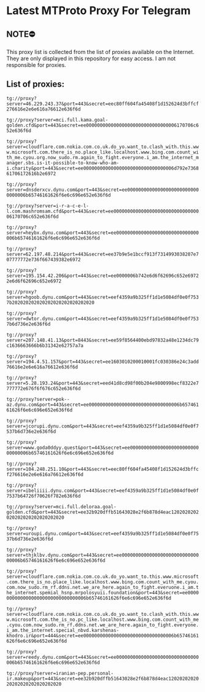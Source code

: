 # Latest MTProto Proxy For Telegram

## NOTE⛔

This proxy list is collected from the list of proxies available on the Internet. They are only displayed in this repository for easy access. I am not responsible for proxies.

## List of proxies:

`tg://proxy?server=46.229.243.37&port=443&secret=eec80ff604fa45408f1d152624d3bffcf276616e2e6e616a76612e636f6d`

`tg://proxy?server=mci.full.kama.goal-golden.cfd&port=443&secret=ee000000000000000000000000000000006170706c652e636f6d`

`tg://proxy?server=cloudflare.com.nokia.com.co.uk.do_yo.want_to.clash_with.this.www.microsoft.com.there_is_no.place_like.localhost.www.bing.com.count_with_me.cyou.org.now_sudo.rm.again_to_fight.everyone.i_am.the_internet_manager.sbs.is-it-possible-to-know-who-am-i.charity&port=443&secret=ee000000000000000000000000000000006d792e736861706172616b2e6972`

`tg://proxy?server=dnsderxcv.dynu.com&port=443&secret=ee000000000000000000000000000000006b65746161626f6e6c696e652e636f6d`

`tg://proxy?server=i-r-a-c-e-l-l.com.mashromsam.cfd&port=443&secret=ee000000000000000000000000000000006170706c652e636f6d`

`tg://proxy?server=heybx.dynu.com&port=443&secret=ee000000000000000000000000000000006b65746161626f6e6c696e652e636f6d`

`tg://proxy?server=62.197.48.214&port=443&secret=ee37b9e5e1bccf913f7314993038207e707777772e736f667439382e6972`

`tg://proxy?server=195.154.42.206&port=443&secret=ee0000006b742e6d6f62696c652e69722e6d6f62696c652e6972`

`tg://proxy?server=hgoob.dynu.com&port=443&secret=eef4359a9b325ff1d1e5084df0e0f7537b202020202020202020202020202020`

`tg://proxy?server=dwtor.dynu.com&port=443&secret=eef4359a9b325ff1d1e5084df0e0f7537b6d736e2e636f6d`

`tg://proxy?server=207.148.41.13&port=8443&secret=ee59f8564400ebd97832a48e1234dc79c1636663666b6b31342e62757a7a`

`tg://proxy?server=194.4.51.157&port=443&secret=ee1603010200010001fc030386e24c3add76616e2e6e616a76612e636f6d`

`tg://proxy?server=5.28.193.24&port=443&secret=eed41d8cd98f00b204e9800998ecf8322e7777772e676f6f676c652e636f6d`

`tg://proxy?server=pok--az.dynu.com&port=443&secret=ee000000000000000000000000000000006b65746161626f6e6c696e652e636f6d`

`tg://proxy?server=jcorupi.dynu.com&port=443&secret=eef4359a9b325ff1d1e5084df0e0f7537b6d736e2e636f6d`

`tg://proxy?server=www.goda0ddyy.quest&port=443&secret=ee000000000000000000000000000000006b65746161626f6e6c696e652e636f6d`

`tg://proxy?server=104.248.251.10&port=443&secret=eec80ff604fa45408f1d152624d3bffcf276616e2e6e616a76612e636f6d`

`tg://proxy?server=ibeliiii.dynu.com&port=443&secret=eef4359a9b325ff1d1e5084df0e0f7537b64726f70626f782e636f6d`

`tg://proxy?server=mci.full.deloraa.goal-golden.cfd&port=443&secret=ee32b920dffb51643028e2f6b878d4eac1202020202020202020202020202020`

`tg://proxy?server=uroupi.dynu.com&port=443&secret=eef4359a9b325ff1d1e5084df0e0f7537b6d736e2e636f6d`

`tg://proxy?server=thjklbv.dynu.com&port=443&secret=ee000000000000000000000000000000006b65746161626f6e6c696e652e636f6d`

`tg://proxy?server=cloudflare.com.nokia.com.co.uk.do_yo.want_to.this.www.microsoft.com.there_is_no.place_like.localhost.www.bing.com.count_with_me.cyou.com.now_sudo.rm_rf.ddns.net.we_are_here.again_to_fight.everuone.i_am.the_internet.spemial_hsnp.mrpolosyuii.foundation&port=443&secret=ee000000000000000000000000000000006b65746161626f6e6c696e652e636f6d`

`tg://proxy?server=cloudflare.com.nokia.com.co.uk.do_yo.want_to.clash_with.this.www.microsoft.com.the_is_no.pc_like.localhost.www.bing.com.count_with_me.cyou.com.now_sudo.rm_rf.ddns.net.we_are_here.again_to_fight.everyone.i_am.the_internet.special_nbvd.karshenas-khodro.ir&port=444&secret=ee000000000000000000000000000000006b65746161626f6e6c696e652e636f6d`

`tg://proxy?server=reedy.dynu.com&port=443&secret=ee000000000000000000000000000000006b65746161626f6e6c696e652e636f6d`

`tg://proxy?server=iranian-pep.personal-ir.makeup&port=443&secret=ee32b920dffb51643028e2f6b878d4eac1202020202020202020202020202020`

